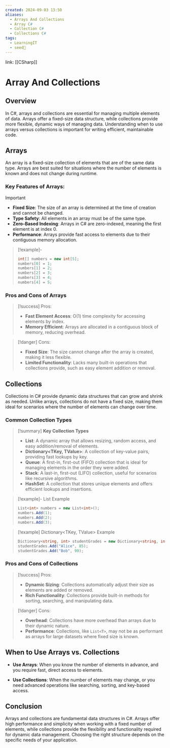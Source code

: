 ```yaml
---
created: 2024-09-03 13:50
aliases:
  - Arrays And Collections
  - Array C#
  - Collection C#
  - Collections C#
tags:
  - LearningIT
  - seed🌱
---
```


link: [[CSharp]]

# Array And Collections
## Overview

In C#, arrays and collections are essential for managing multiple elements of data. Arrays offer a fixed-size data structure, while collections provide more flexible, dynamic ways of managing data. Understanding when to use arrays versus collections is important for writing efficient, maintainable code.

## Arrays

An array is a fixed-size collection of elements that are of the same data type. Arrays are best suited for situations where the number of elements is known and does not change during runtime.

### Key Features of Arrays:

> [!important]
> 
> - **Fixed Size**: The size of an array is determined at the time of creation and cannot be changed.
> - **Type Safety**: All elements in an array must be of the same type.
> - **Zero-Based Indexing**: Arrays in C# are zero-indexed, meaning the first element is at index 0.
> - **Performance**: Arrays provide fast access to elements due to their contiguous memory allocation.


> [!example]-
> ``` csharp
> int[] numbers = new int[5]; 
> numbers[0] = 1; 
> numbers[1] = 2; 
> numbers[2] = 3; 
> numbers[3] = 4; 
> numbers[4] = 5;
> ```

### Pros and Cons of Arrays

> [!success] Pros:
> 
> - **Fast Element Access**: O(1) time complexity for accessing elements by index.
> - **Memory Efficient**: Arrays are allocated in a contiguous block of memory, reducing overhead.

> [!danger] Cons:
> 
> - **Fixed Size**: The size cannot change after the array is created, making it less flexible.
> - **Limited Functionality**: Lacks many built-in operations that collections provide, such as easy element addition or removal.

## Collections

Collections in C# provide dynamic data structures that can grow and shrink as needed. Unlike arrays, collections do not have a fixed size, making them ideal for scenarios where the number of elements can change over time.

### Common Collection Types

> [!summary] **Key Collection Types**
> 
> - **List<T>**: A dynamic array that allows resizing, random access, and easy addition/removal of elements.
> - **Dictionary<TKey, TValue>**: A collection of key-value pairs, providing fast lookups by key.
> - **Queue<T>**: A first-in, first-out (FIFO) collection that is ideal for managing elements in the order they were added.
> - **Stack<T>**: A last-in, first-out (LIFO) collection, useful for scenarios like recursive algorithms.
> - **HashSet<T>**: A collection that stores unique elements and offers efficient lookups and insertions.

> [!example]- List<T> Example
> ``` csharp
> List<int> numbers = new List<int>(); 
> numbers.Add(1); 
> numbers.Add(2); 
> numbers.Add(3);
> 
> ```

> [!example] Dictionary<TKey, TValue> Example
> ``` csharp
> Dictionary<string, int> studentGrades = new Dictionary<string, int>(); 
> studentGrades.Add("Alice", 85); 
> studentGrades.Add("Bob", 90);
> 
> ```

### Pros and Cons of Collections

> [!success] Pros:
> 
> - **Dynamic Sizing**: Collections automatically adjust their size as elements are added or removed.
> - **Rich Functionality**: Collections provide built-in methods for sorting, searching, and manipulating data.

> [!danger] Cons:
> 
> - **Overhead**: Collections have more overhead than arrays due to their dynamic nature.
> - **Performance**: Collections, like `List<T>`, may not be as performant as arrays for large datasets where fixed size is known.

## When to Use Arrays vs. Collections

- **Use Arrays**: When you know the number of elements in advance, and you require fast, direct access to elements.
    
- **Use Collections**: When the number of elements may change, or you need advanced operations like searching, sorting, and key-based access.

## Conclusion

Arrays and collections are fundamental data structures in C#. Arrays offer high performance and simplicity when working with a fixed number of elements, while collections provide the flexibility and functionality required for dynamic data management. Choosing the right structure depends on the specific needs of your application.